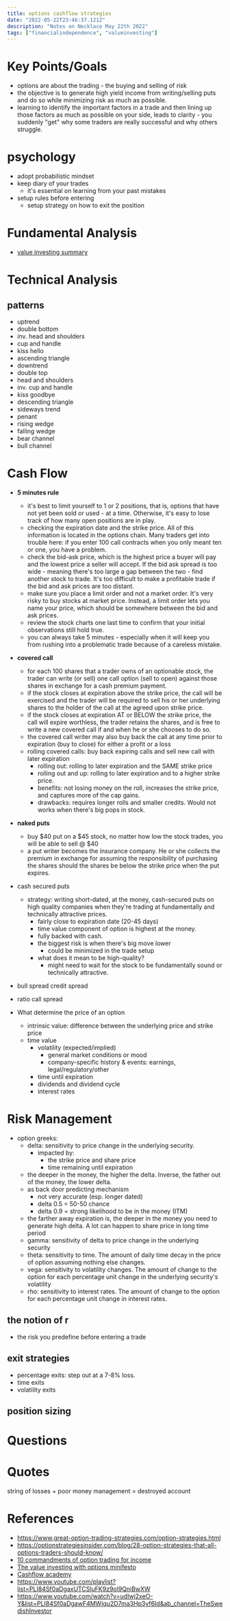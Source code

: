 ```yaml
---
title: options cashflow strategies
date: "2022-05-22T23:46:37.121Z"
description: "Notes on Necklace May 22th 2022"
tags: ["financialindependence", "valueinvesting"]
---
```

# Key Points/Goals
- options are about the trading - the buying and selling of risk
- the objective is to generate high yield income from writing/selling puts and do so while minimizing risk as much as possible.
- learning to identify the important factors in a trade and then lining up those factors as much as possible on your side, leads to clarity - you suddenly "get" why some traders are really successful and why others struggle.

# psychology
- adopt probabilistic mindset
- keep diary of your trades
  - it's essential on learning from your past mistakes
- setup rules before entering
  - setup strategy on how to exit the position

# Fundamental Analysis
- [value investing summary](/value-investing-summary)
  
# Technical Analysis
 
## patterns
- uptrend
- double bottom
- inv. head and shoulders
- cup and handle
- kiss hello
- ascending triangle
- downtrend
- double top
- head and shoulders
- inv. cup and handle
- kiss goodbye
- descending triangle
- sideways trend
- penant
- rising wedge
- falling wedge
- bear channel
- bull channel


# Cash Flow
- **5 minutes rule**
  - it's best to limit yourself to 1 or 2 positions, that is, options that have not yet been sold or used - at a time. Otherwise, it's easy to lose track of how many open positions are in play. 
  - checking the expiration date and the strike price. All of this information is located in the options chain. Many traders get into trouble here: if you enter 100 call contracts when you only meant ten or one, you have a problem.
  - check the bid-ask price, which is the highest price a buyer will pay and the lowest price a seller will accept. If the bid ask spread is too wide - meaning there's too large a gap between the two - find another stock to trade. It's too difficult to make a profitable trade if the bid and ask prices are too distant.
  - make sure you place a limit order and not a market order. It's very risky to buy stocks at market price. Instead, a limit order lets you name your price, which should be somewhere between the bid and ask prices.
  - review the stock charts one last time to confirm that your initial observations still hold true.
  - you can always take 5 minutes - especially when it will keep you from rushing into a problematic trade because of a careless mistake.

- **covered call**
  - for each 100 shares that a trader owns of an optionable stock, the trader can write (or sell) one call option (sell to open) against those shares in exchange for a cash premium payment.
  - if the stock closes at expiration above the strike price, the call will be exercised and the trader will be required to sell his or her underlying shares to the holder of the call at the agreed upon strike price.
  - if the stock closes at expiration AT or BELOW the strike price, the call will expire worthless, the trader retains the shares, and is free to write a new covered call if and when he or she chooses to do so.
  - the covered call writer may also buy back the call at any time prior to expiration (buy to close) for either a profit or a loss
  - rolling covered calls: buy back expiring calls and sell new call with later expiration
    - rolling out: rolling to later expiration and the SAME strike price
    - rolling out and up: rolling to later expiration and to a higher strike price.
    - benefits: not losing money on the roll, increases the strike price, and captures more of the cap gains.
    - drawbacks: requires longer rolls and smaller credits. Would not works when there's big pops in stock.
- **naked puts**
  - buy $40 put on a $45 stock, no matter how low the stock trades, you will be able to sell @ $40
  - a put writer becomes the insurance company. He or she collects the premium in exchange for assuming the responsibility of purchasing the shares should the shares be below the strike price when the put expires.
- cash secured puts
  - strategy: writing short-dated, at the money, cash-secured puts on high quality companies when they're trading at fundamentally and technically attractive prices.
    - fairly close to expiration date (20-45 days)
    - time value component of option is highest at the money.
    - fully backed with cash.
    - the biggest risk is when there's big move lower
      - could be minimized in the trade setup
    - what does it mean to be high-quality?
      - might need to wait for the stock to be fundamentally sound or technically attractive.
- bull spread credit spread
- ratio call spread
- What determine the price of an option
  - intrinsic value: difference between the underlying price and strike price
  - time value
    - volatility (expected/implied)
      - general market conditions or mood
      - company-specific history & events: earnings, legal/regulatory/other
    - time until expiration
    - dividends and dividend cycle
    - interest rates
# Risk Management
- option greeks:
  - delta: sensitivity to price change in the underlying security.
    - impacted by:
      -  the strike price and share price
      -  time remaining until expiration
   -  the deeper in the money, the higher the delta. Inverse, the father out of the money, the lower delta.
   -  as back door predicting mechanism
      -  not very accurate (esp. longer dated)
      -  delta 0.5 = 50-50 chance
      -  delta 0.9 = strong likelihood to be in the money (ITM)
   -  the farther away expiration is, the deeper in the money you need to generate high delta. A lot can happen to share price in long time period
  - gamma: sensitivity of delta to price change in the underlying security
  - theta: sensitivity to time. The amount of daily time decay in the price of option assuming nothing else changes.
  - vega: sensitivity to volatility changes. The amount of change to the option for each percentage unit change in the underlying security's volatility
  - rho: sensitivity to interest rates. The amount of change to the option for each percentage unit change in interest rates.
## the notion of r
- the risk you predefine before entering a trade

## exit strategies
- percentage exits: step out at a 7-8% loss.
- time exits
- volatility exits

## position sizing

# Questions

# Quotes

string of losses + poor money management = destroyed account

# References
- https://www.great-option-trading-strategies.com/option-strategies.html
- https://optionstrategiesinsider.com/blog/28-option-strategies-that-all-options-traders-should-know/
- [10 commandments of option trading for income](./10-Commandments-of-Option-Trading-for-Income.pdf)
- [The value investing with options minifesto](./VIWO-Minifesto.pdf)
- [Cashflow academy](https://thecashflowacademy.com/)
- https://www.youtube.com/playlist?list=PLI84Sf0aDgaxUTCSluFK9z9ol9QniBwXW
- https://www.youtube.com/watch?v=udIwj2xeO-Y&list=PLI84Sf0aDgawF4MWjqu2D7ma3Hp3yf6Id&ab_channel=TheSwedishInvestor